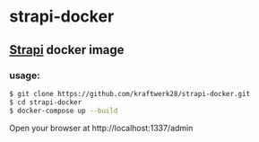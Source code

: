 # strapi-docker
## [Strapi](https://strapi.io/) docker image

### usage:
```bash
$ git clone https://github.com/kraftwerk28/strapi-docker.git
$ cd strapi-docker
$ docker-compose up --build
```
Open your browser at http://localhost:1337/admin
